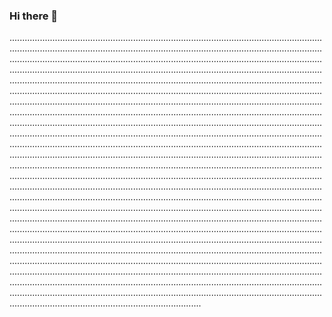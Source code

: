 ### Hi there 👋

........................................................................................................................................................................................................................................................................................................................................................................................................................................................................................................................................................................................................................................................................................................................................................................................................................................................................................................................................................................................................................................................................................................................................................................................................................................................................................................................................................................................................................................................................................................................................................................................................................................................................................................................................................................................................................................................................................................................................................................................................................................................................................................................................................................................................................................................................................................................................................................................................................................................................................................................................................................................................................................................................................................................................................................................................................................................................................................................................................................................................................................................................................................................................................................................................................................................................................................